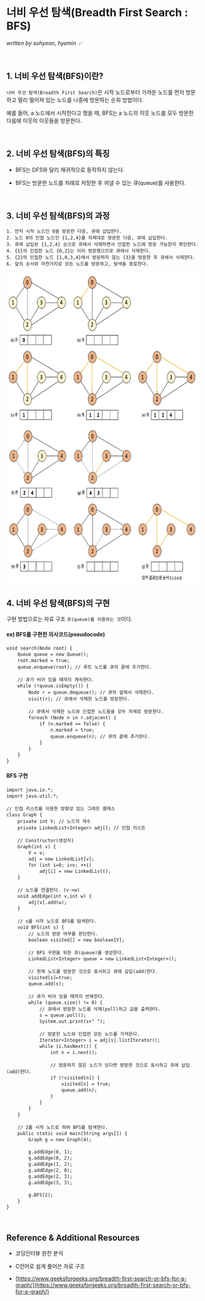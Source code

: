 # 너비 우선 탐색(Breadth First Search : BFS)
*written by sohyeon, hyemin 💡*

<br>

## 1. 너비 우선 탐색(BFS)이란?
`너비 우선 탐색(Breadth First Search)`은 시작 노드로부터 가까운 노드를 먼저 방문하고 멀리 떨어져 있는 노드를 나중에 방문하는 순회 방법이다.  
  
예를 들어, a 노드에서 시작한다고 했을 때, BFS는 a 노드의 이웃 노드를 모두 방문한 다음에 이웃의 이웃들을 방문한다.  

<br>

## 2. 너비 우선 탐색(BFS)의 특징
  
* BFS는 DFS와 달리 재귀적으로 동작하지 않는다.

* BFS는 방문한 노드를 차례로 저장한 후 꺼낼 수 있는 큐(queue)를 사용한다.

<br>

## 3. 너비 우선 탐색(BFS)의 과정
```
1. 먼저 시작 노드인 0을 방문한 다음, 큐에 삽입한다.
2. 노드 0의 인접 노드인 {1,2,4}를 차례대로 방문한 다음, 큐에 삽입한다.
3. 큐에 삽입된 {1,2,4} 순으로 큐에서 삭제하면서 인접한 노드에 방문 가능한지 확인한다. 
4. {1}의 인접한 노드 {0,2}는 이미 방문했으므로 큐에서 삭제한다.
5. {2}의 인접한 노드 {1,0,3,4}에서 방문하지 않는 {3}을 방문한 후 큐에서 삭제한다.
6. 앞의 순서와 마찬가지로 모든 노드를 방문하고, 탐색을 종료한다.
```

<img src="./resources/BFS_1.jpg" height="400px">
<img src="./resources/BFS_2.jpg" height="410px">

<br>

## 4. 너비 우선 탐색(BFS)의 구현
구현 방법으로는 자료 구조 `큐(queue)를 이용하는 것`이다.

#### ex) BFS를 구현한 의사코드(pseudocode)
```
void search(Node root) {
    Queue queue = new Queue();
    root.marked = true; 
    queue.enqueue(root); // 루트 노드를 큐의 끝에 추가한다.

    // 큐가 비어 있을 때까지 계속한다.
    while (!queue.isEmpty()) {
        Node r = queue.dequeue(); // 큐의 앞에서 삭제한다.
        visit(r); // 큐에서 삭제한 노드를 방문한다. 
        
        // 큐에서 삭제한 노드와 인접한 노드들을 모두 차례로 방문한다.
        foreach (Node n in r.adjacent) {
            if (n.marked == false) {
                n.marked = true; 
                queue.enqueue(n); // 큐의 끝에 추가한다.
            }
        }
    }
}
```

#### BFS 구현
```
import java.io.*; 
import java.util.*; 

// 인접 리스트를 이용한 방향성 있는 그래프 클래스
class Graph { 
    private int V; // 노드의 개수
    private LinkedList<Integer> adj[]; // 인접 리스트

    // Constructor(생성자)
    Graph(int v) { 
        V = v; 
        adj = new LinkedList[v]; 
        for (int i=0; i<v; ++i) 
            adj[i] = new LinkedList(); 
    } 

    // 노드를 연결한다. (v->w)
    void addEdge(int v,int w) { 
        adj[v].add(w); 
    } 

    // s를 시작 노드로 BFS를 탐색한다.
    void BFS(int s) { 
        // 노드의 방문 여부를 판단한다.  
        boolean visited[] = new boolean[V]; 

        // BFS 구현을 위한 큐(queue)를 생성한다.
        LinkedList<Integer> queue = new LinkedList<Integer>(); 

        // 현재 노드를 방문한 것으로 표시하고 큐에 삽입(add)한다.
        visited[s]=true; 
        queue.add(s); 

        // 큐가 비어 있을 때까지 반복한다.
        while (queue.size() != 0) { 
            // 큐에서 방문한 노드를 삭제(poll)하고 값을 출력한다.
            s = queue.poll(); 
            System.out.print(s+" "); 

            // 방문한 노드와 인접한 모든 노드를 가져온다.
            Iterator<Integer> i = adj[s].listIterator(); 
            while (i.hasNext()) { 
                int n = i.next(); 
                
                // 방문하지 않은 노드가 있다면 방문한 것으로 표시하고 큐에 삽입(add)한다.
                if (!visited[n]) { 
                    visited[n] = true; 
                    queue.add(n); 
                } 
            } 
        } 
    } 

    // 2를 시작 노드로 하여 BFS를 탐색한다.
    public static void main(String args[]) { 
        Graph g = new Graph(4); 

        g.addEdge(0, 1); 
        g.addEdge(0, 2); 
        g.addEdge(1, 2); 
        g.addEdge(2, 0); 
        g.addEdge(2, 3); 
        g.addEdge(3, 3); 
    
        g.BFS(2); 
    } 
} 
```

<br>

## Reference & Additional Resources
* 코딩인터뷰 완전 분석  
  
* C언어로 쉽게 풀어쓴 자료 구조  

* [https://www.geeksforgeeks.org/breadth-first-search-or-bfs-for-a-graph/](https://www.geeksforgeeks.org/breadth-first-search-or-bfs-for-a-graph/)

